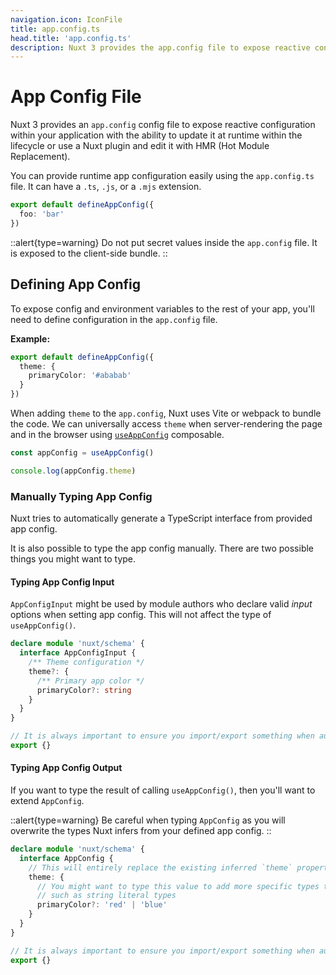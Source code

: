```yaml
---
navigation.icon: IconFile
title: app.config.ts
head.title: 'app.config.ts'
description: Nuxt 3 provides the app.config file to expose reactive configuration within your application.
---
```


# App Config File

Nuxt 3 provides an `app.config` config file to expose reactive configuration within your application with the ability to update it at runtime within the lifecycle or use a Nuxt plugin and edit it with HMR (Hot Module Replacement).

You can provide runtime app configuration easily using the `app.config.ts` file. It can have a `.ts`, `.js`, or a `.mjs` extension.

```ts [app.config.ts]
export default defineAppConfig({
  foo: 'bar'
})
```

::alert{type=warning}
Do not put secret values inside the `app.config` file. It is exposed to the client-side bundle.
::

## Defining App Config

To expose config and environment variables to the rest of your app, you'll need to define configuration in the `app.config` file.

**Example:**

```ts [app.config.ts]
export default defineAppConfig({
  theme: {
    primaryColor: '#ababab'
  }
})
```

When adding `theme` to the `app.config`, Nuxt uses Vite or webpack to bundle the code. We can universally access `theme` when server-rendering the page and in the browser using [`useAppConfig`](/docs/api/composables/use-app-config) composable.

```js
const appConfig = useAppConfig()

console.log(appConfig.theme)
```

### Manually Typing App Config

Nuxt tries to automatically generate a TypeScript interface from provided app config.

It is also possible to type the app config manually. There are two possible things you might want to type.

#### Typing App Config Input

`AppConfigInput` might be used by module authors who declare valid _input_ options when setting app config. This will not affect the type of `useAppConfig()`.

```ts [index.d.ts]
declare module 'nuxt/schema' {
  interface AppConfigInput {
    /** Theme configuration */
    theme?: {
      /** Primary app color */
      primaryColor?: string
    }
  }
}

// It is always important to ensure you import/export something when augmenting a type
export {}
```

#### Typing App Config Output

If you want to type the result of calling `useAppConfig()`, then you'll want to extend `AppConfig`.

::alert{type=warning}
Be careful when typing `AppConfig` as you will overwrite the types Nuxt infers from your defined app config.
::

```ts [index.d.ts]
declare module 'nuxt/schema' {
  interface AppConfig {
    // This will entirely replace the existing inferred `theme` property
    theme: {
      // You might want to type this value to add more specific types than Nuxt can infer,
      // such as string literal types
      primaryColor?: 'red' | 'blue'
    }
  }
}

// It is always important to ensure you import/export something when augmenting a type
export {}
```

